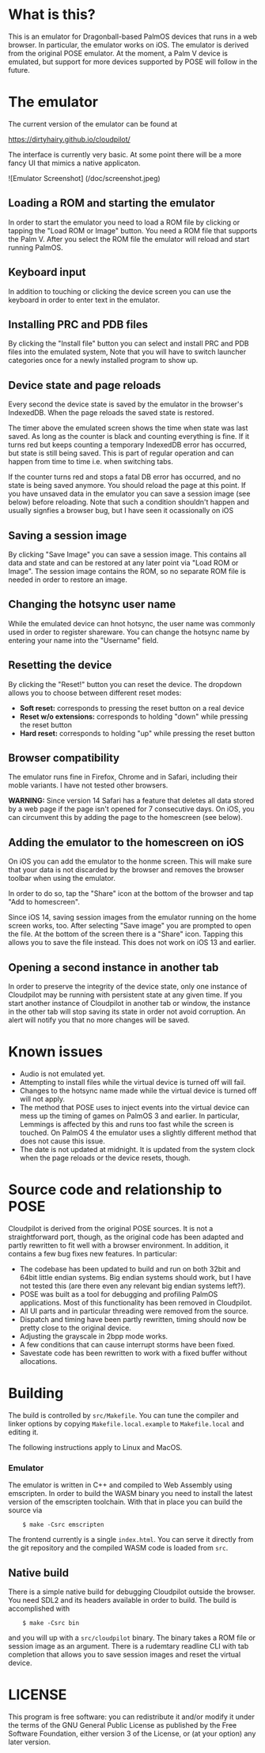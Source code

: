 # What is this?

This is an emulator for Dragonball-based PalmOS devices that runs in a web
browser. In particular, the emulator works on iOS. The emulator is derived from
the original POSE emulator. At the moment, a Palm V device is emulated, but
support for more devices supported by POSE will follow in the future.

# The emulator

The current version of the emulator can be found at

https://dirtyhairy.github.io/cloudpilot/

The interface is currently very basic. At some point there will be a more fancy
UI that mimics a native applicaton.

![Emulator Screenshot]
(/doc/screenshot.jpeg)

## Loading a ROM and starting the emulator

In order to start the emulator you need to load a ROM file by clicking or
tapping the "Load ROM or Image" button. You need a ROM file that supports the
Palm V. After you select the ROM file the emulator will reload and start running
PalmOS.

## Keyboard input

In addition to touching or clicking the device screen you can use the keyboard
in order to enter text in the emulator.

## Installing PRC and PDB files

By clicking the "Install file" button you can select and install PRC and PDB
files into the emulated system, Note that you will have to switch launcher
categories once for a newly installed program to show up.

## Device state and page reloads

Every second the device state is saved by the emulator in the browser's
IndexedDB. When the page reloads the saved state is restored.

The timer above the emulated screen shows the time when state was last saved. As
long as the counter is black and counting everything is fine. If it turns red
but keeps counting a temporary IndexedDB error has occurred, but state is still
being saved. This is part of regular operation and can happen from time to time
i.e. when switching tabs.

If the counter turns red and stops a fatal DB error has occurred, and no state
is being saved anymore. You should reload the page at this point. If you have
unsaved data in the emulator you can save a session image (see below) before
reloading. Note that such a condition shouldn't happen and usually signfies a
browser bug, but I have seen it ocassionally on iOS

## Saving a session image

By clicking "Save Image" you can save a session image. This contains all data
and state and can be restored at any later point via "Load ROM or Image". The
session image contains the ROM, so no separate ROM file is needed in order to
restore an image.

## Changing the hotsync user name

While the emulated device can hnot hotsync, the user name was commonly used in
order to register shareware. You can change the hotsync name by entering your
name into the "Username" field.

## Resetting the device

By clicking the "Reset!" button you can reset the device. The dropdown allows
you to choose between different reset modes:

-   **Soft reset:** corresponds to pressing the reset button on a real device
-   **Reset w/o extensions:** corresponds to holding "down" while pressing the
    reset button
-   **Hard reset:** corresponds to holding "up" while pressing the reset button

## Browser compatibility

The emulator runs fine in Firefox, Chrome and in Safari, including their moble
variants. I have not tested other browsers.

**WARNING:** Since version 14 Safari has a feature that deletes all data stored
by a web page if the page isn't opened for 7 consecutive days. On iOS, you can
circumvent this by adding the page to the homescreen (see below).

## Adding the emulator to the homescreen on iOS

On iOS you can add the emulator to the honme screen. This will make sure that
your data is not discarded by the browser and removes the browser toolbar when
using the emulator.

In order to do so, tap the "Share" icon at the bottom of the browser and tap
"Add to homescreen".

Since iOS 14, saving session images from the emulator running on the home screen
works, too. After selecting "Save image" you are prompted to open the file. At
the bottom of the screen there is a "Share" icon. Tapping this allows you to
save the file instead. This does not work on iOS 13 and earlier.

## Opening a second instance in another tab

In order to preserve the integrity of the device state, only one instance of
Cloudpilot may be running with persistent state at any given time. If you start
another instance of Cloudpilot in another tab or window, the instance in the
other tab will stop saving its state in order not avoid corruption. An alert
will notify you that no more changes will be saved.

# Known issues

-   Audio is not emulated yet.
-   Attempting to install files while the virtual device is turned off will
    fail.
-   Changes to the hotsync name made while the virtual device is turned off will
    not apply.
-   The method that POSE uses to inject events into the virtual device can mess
    up the timing of games on PalmOS 3 and earlier. In particular, Lemmings is
    affected by this and runs too fast while the screen is touched. On PalmOS 4
    the emulator uses a slightly different method that does not cause this
    issue.
-   The date is not updated at midnight. It is updated from the system clock
    when the page reloads or the device resets, though.

# Source code and relationship to POSE

Cloudpilot is derived from the original POSE sources. It is not a
straightforward port, though, as the original code has been adapted and partly
rewritten to fit well with a browser environment. In addition, it contains a few
bug fixes new features. In particular:

-   The codebase has been updated to build and run on both 32bit and 64bit
    little endian systems. Big endian systems should work, but I have not tested
    this (are there even any relevant big endian systems left?).
-   POSE was built as a tool for debugging and profiling PalmOS applications.
    Most of this functionality has been removed in Cloudpilot.
-   All UI parts and in particular threading were removed from the source.
-   Dispatch and timing have been partly rewritten, timing should now be pretty
    close to the original device.
-   Adjusting the grayscale in 2bpp mode works.
-   A few conditions that can cause interrupt storms have been fixed.
-   Savestate code has been rewritten to work with a fixed buffer without
    allocations.

# Building

The build is controlled by `src/Makefile`. You can tune the compiler and linker
options by copying `Makefile.local.example` to `Makefile.local` and editing it.

The following instructions apply to Linux and MacOS.

### Emulator

The emulator is written in C++ and compiled to Web Assembly using emscripten. In
order to build the WASM binary you need to install the latest version of the
emscripten toolchain. With that in place you can build the source via

```
    $ make -Csrc emscripten
```

The frontend currently is a single `index.html`. You can serve it directly from
the git repository and the compiled WASM code is loaded from `src`.

## Native build

There is a simple native build for debugging Cloudpilot outside the browser. You
need SDL2 and its headers available in order to build. The build is accomplished
with

```
    $ make -Csrc bin
```

and you will up with a `src/cloudpilot` binary. The binary takes a ROM file or
session image as an argument. There is a rudemtary readline CLI with tab
completion that allows you to save session images and reset the virtual device.

# LICENSE

This program is free software: you can redistribute it and/or modify it under
the terms of the GNU General Public License as published by the Free Software
Foundation, either version 3 of the License, or (at your option) any later
version.
